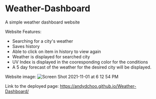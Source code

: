 # Weather-Dashboard
A simple weather dashboard website

Website Features:
  - Searching for a city's weather
  - Saves history
  - Able to click on item in history to view again
  - Weather is displayed for searched city
  - UV Index is displayed in the cooresponding color for the conditions
  - A 5 day forecast of the weather for the desired city will be displayed.
  
 Website image:
 ![Screen Shot 2021-11-01 at 6 12 54 PM](https://user-images.githubusercontent.com/84701751/139748940-321262ac-1d7a-4144-ac26-6cfe43eb587c.png)

 Link to the deployed page: https://andydchoo.github.io/Weather-Dashboard/
